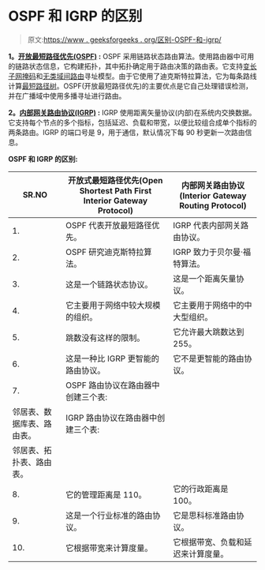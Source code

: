 # OSPF 和 IGRP 的区别

> 原文:[https://www . geeksforgeeks . org/区别-OSPF-和-igrp/](https://www.geeksforgeeks.org/difference-between-ospf-and-igrp/)

**1。[开放最短路径优先(OSPF)](https://www.geeksforgeeks.org/open-shortest-path-first-ospf-protocol-states/) :**
OSPF 采用链路状态路由算法。使用路由器中可用的链路状态信息，它构建拓扑，其中拓扑确定用于路由决策的路由表。它支持[变长子网掩码](https://www.geeksforgeeks.org/introduction-of-variable-length-subnet-mask-vlsm/)和[无类域间路由](https://www.geeksforgeeks.org/classless-inter-domain-routing-cidr/)寻址模型。由于它使用了迪克斯特拉算法，它为每条路线计算[最短路径树](https://www.geeksforgeeks.org/dijkstras-shortest-path-algorithm-greedy-algo-7/)。OSPF(开放最短路径优先)的主要优点是它自己处理错误检测，并在广播域中使用多播寻址进行路由。

**2。[内部网关路由协议(IGRP)](https://www.geeksforgeeks.org/difference-between-igrp-and-eigrp/) :**
IGRP 使用距离矢量协议(内部)在系统内交换数据。它支持每个节点的多个指标，包括延迟、负载和带宽，以便比较组合成单个指标的两条路由。IGRP 的端口号是 9，用于通信，默认情况下每 90 秒更新一次路由信息。

**OSPF 和 IGRP 的区别:**

<center>

| SR.NO | 开放式最短路径优先(Open Shortest Path First Interior Gateway Protocol) | 内部网关路由协议(Interior Gateway Routing Protocol) |
| --- | --- | --- |
| 1. | OSPF 代表开放最短路径优先。 | IGRP 代表内部网关路由协议。 |
| 2. | OSPF 研究迪克斯特拉算法。 | IGRP 致力于贝尔曼·福特算法。 |
| 3. | 这是一个链路状态协议。 | 这是一个距离矢量协议。 |
| 4. | 它主要用于网络中较大规模的组织。 | 它主要用于网络中的中大型组织。 |
| 5. | 跳数没有这样的限制。 | 它允许最大跳数达到 255。 |
| 6. | 这是一种比 IGRP 更智能的路由协议。 | 它不是更智能的路由协议。 |
| 7. | OSPF 路由协议在路由器中创建三个表:
邻居表、数据库表、路由表。 | IGRP 路由协议在路由器中创建三个表:
邻居表、拓扑表、路由表。 |
| 8. | 它的管理距离是 110。 | 它的行政距离是 100。 |
| 9. | 这是一个行业标准的路由协议。 | 它是思科标准路由协议。 |
| 10. | 它根据带宽来计算度量。 | 它根据带宽、负载和延迟来计算度量。 |

</center>